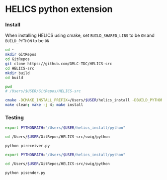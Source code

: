 # HELICS python extension

### Install

When installing HELICS using cmake, set `BUILD_SHARED_LIBS` to be `ON` and `BUILD_PYTHON` to be `ON`

```bash
cd ~
mkdir GitRepos
cd GitRepos
git clone https://github.com/GMLC-TDC/HELICS-src
cd HELICS-src
mkdir build
cd build

pwd
# /Users/$USER/GitRepos/HELICS-src

cmake -DCMAKE_INSTALL_PREFIX=/Users/$USER/helics_install -DBUILD_PYTHON=ON -DBUILD_SHARED_LIBS=ON -DPYTHON_LIBRARY=$(python-config --prefix)/lib/libpython3.6m.dylib -DPYTHON_INCLUDE_DIR=$(python-config --prefix)/include/python3.6m ../
make clean; make -j 4; make install
```

### Testing

```bash
export PYTHONPATH="/Users/$USER/helics_install/python"

cd /Users/$USER/GitRepos/HELICS-src/swig/python

python pireceiver.py
```

```bash
export PYTHONPATH="/Users/$USER/helics_install/python"

cd /Users/$USER/GitRepos/HELICS-src/swig/python

python pisender.py
```


